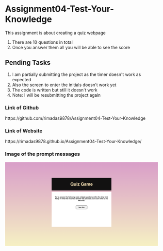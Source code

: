 <h1>Assignment04-Test-Your-Knowledge</h1>
<p>This assignment is about creating a quiz webpage</p>
<ol>
<li>There are 10 questions in total</li>
<li>Once you answer them all you will be able to see the score</li>
</ol>

<h2>Pending Tasks</h2>
<ol>
<li>I am partially submitting the project as the timer doesn't work as expected</li>
<li>Also the screen to enter the initials doesn't work yet</li>
<li>The code is written but still it doesn't work</li>
<li>Note: I will be resubmitting the project again</li>
</ol>


<h3>Link of Github</h3>
<p>https://github.com/rimadas9878/Assignment04-Test-Your-Knowledge</p>

<h3>Link of Website</h3>
<p>https://rimadas9878.github.io/Assignment04-Test-Your-Knowledge/</p>

<h3>Image of the prompt messages</h3>
<img src="./assets/Images/Assignment04-Test-Your-Knowledge.png" alt="Quiz"/>
